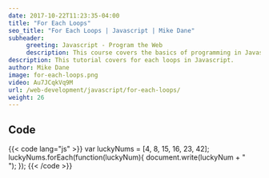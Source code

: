 ```yaml
---
date: 2017-10-22T11:23:35-04:00
title: "For Each Loops"
seo_title: "For Each Loops | Javascript | Mike Dane"
subheader:
     greeting: Javascript - Program the Web
     description: This course covers the basics of programming in Javascript. Work your way through the videos/articles and I'll teach you everything you need to know to make your website more responsive!
description: This tutorial covers for each loops in Javascript.
author: Mike Dane
image: for-each-loops.png
video: Au7JCqkVq9M
url: /web-development/javascript/for-each-loops/
weight: 26
---
```


## Code

{{< code lang="js" >}}
var luckyNums = [4, 8, 15, 16, 23, 42];
luckyNums.forEach(function(luckyNum){
     document.write(luckyNum + "<br>");
});
{{< /code >}}